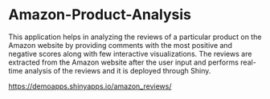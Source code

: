 # Amazon-Product-Analysis
This application helps in analyzing the reviews of a particular product on the Amazon website by providing comments with the most positive and negative scores along with few interactive visualizations.  The reviews are extracted from the Amazon website after the user input and performs real-time analysis of the reviews and it is deployed through Shiny.

https://demoapps.shinyapps.io/amazon_reviews/

